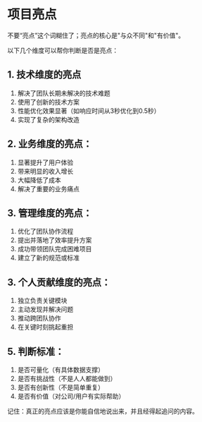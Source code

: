 # 项目亮点

不要“亮点”这个词糊住了；亮点的核心是"与众不同"和"有价值"。

以下几个维度可以帮你判断是否是亮点：

## 1. 技术维度的亮点
1. 解决了团队长期未解决的技术难题
2. 使用了创新的技术方案
3. 性能优化效果显著（如响应时间从3秒优化到0.5秒）
4. 实现了复杂的架构改造

## 2. 业务维度的亮点：

1. 显著提升了用户体验
2. 带来明显的收入增长
3. 大幅降低了成本
4. 解决了重要的业务痛点

## 3. 管理维度的亮点：
1. 优化了团队协作流程
2. 提出并落地了效率提升方案
3. 成功带领团队完成困难项目
4. 建立了新的规范或标准

## 3. 个人贡献维度的亮点：
1. 独立负责关键模块
2. 主动发现并解决问题
3. 推动跨团队协作
4. 在关键时刻挑起重担

## 5. 判断标准：
1. 是否可量化（有具体数据支撑）
2. 是否有挑战性（不是人人都能做到）
3. 是否有创新性（不是简单重复）
4. 是否有价值（对公司/用户有实际帮助）

记住：真正的亮点应该是你能自信地说出来，并且经得起追问的内容。
